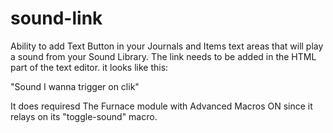 # sound-link
Ability to add Text Button in your Journals and Items text areas that will play a sound from your Sound Library.
The link needs to be added in the HTML part of the text editor.
it looks like this:

"<a class="sound-link" data-playlist="Some Playlist" data-sound="Some Sound">Sound I wanna trigger on clik</a>"

It does requiresd The Furnace module with Advanced Macros ON since it relays on its "toggle-sound" macro.
